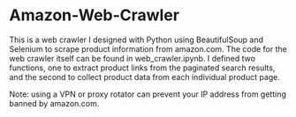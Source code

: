 # Amazon-Web-Crawler
This is a web crawler I designed with Python using BeautifulSoup and Selenium to scrape product information from amazon.com. The code for the web crawler itself can be found in web_crawler.ipynb. I defined two functions, one to extract product links from the paginated search results, and the second to collect product data from each individual product page. 

Note: using a VPN or proxy rotator can prevent your IP address from getting banned by amazon.com.

